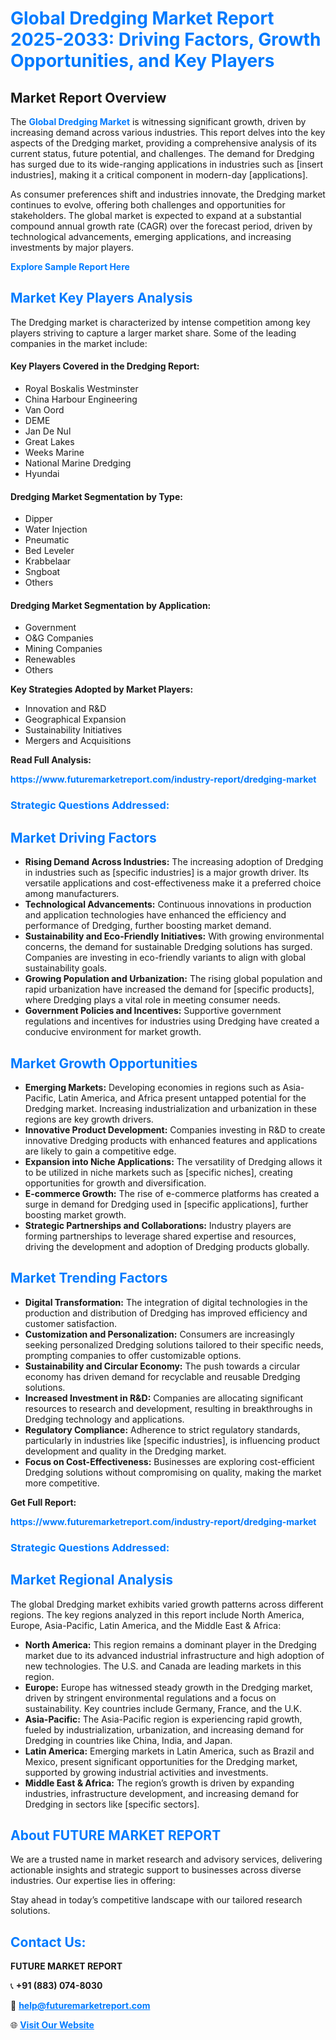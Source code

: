 <h1 style="color: #007BFF;">Global Dredging Market Report 2025-2033: Driving Factors, Growth Opportunities, and Key Players</h1>

<section id="overview">
<h2>Market Report Overview</h2>
<p>The <a href="https://www.futuremarketreport.com/industry-report/dredging-market" style="color: #007BFF; text-decoration: none;"><strong>Global Dredging Market</strong></a> is witnessing significant growth, driven by increasing demand across various industries. This report delves into the key aspects of the Dredging market, providing a comprehensive analysis of its current status, future potential, and challenges. The demand for Dredging has surged due to its wide-ranging applications in industries such as [insert industries], making it a critical component in modern-day [applications].</p>
<p>As consumer preferences shift and industries innovate, the Dredging market continues to evolve, offering both challenges and opportunities for stakeholders. The global market is expected to expand at a substantial compound annual growth rate (CAGR) over the forecast period, driven by technological advancements, emerging applications, and increasing investments by major players.</p>
</section>

<section id="overview">
<p><a href="https://www.futuremarketreport.com/request-sample/reportId=54429" style="color: #007BFF; text-decoration: none;"><strong>Explore Sample Report Here</strong></a></p>
</section>

<section id="key-players">
<h2 style="color: #007BFF;">Market Key Players Analysis</h2>
<p>The Dredging market is characterized by intense competition among key players striving to capture a larger market share. Some of the leading companies in the market include:</p>
<h4>Key Players Covered in the Dredging Report:</h4>
<ul><li>Royal Boskalis Westminster</li><li>China Harbour Engineering</li><li>Van Oord</li><li>DEME</li><li>Jan De Nul</li><li>Great Lakes</li><li>Weeks Marine</li><li>National Marine Dredging</li><li>Hyundai</li></ul>
<h4>Dredging Market Segmentation by Type:</h4>
<ul><li>Dipper</li><li>Water Injection</li><li>Pneumatic</li><li>Bed Leveler</li><li>Krabbelaar</li><li>Sngboat</li><li>Others</li></ul>

<h4>Dredging Market Segmentation by Application:</h4>
<ul><li>Government</li><li>O&amp;G Companies</li><li>Mining Companies</li><li>Renewables</li><li>Others</li></ul>
<p><strong>Key Strategies Adopted by Market Players:</strong></p>
<ul>
<li>Innovation and R&D</li>
<li>Geographical Expansion</li>
<li>Sustainability Initiatives</li>
<li>Mergers and Acquisitions</li>
</ul>
</section>

<section>
<p><strong>Read Full Analysis: </strong></p><a href="https://www.futuremarketreport.com/industry-report/dredging-market" style="color: #007BFF; text-decoration: none;"><strong>https://www.futuremarketreport.com/industry-report/dredging-market</strong></a>
<h3 style="color: #007BFF;">Strategic Questions Addressed:</h3>
</section>

<section id="driving-factors">
<h2 style="color: #007BFF;">Market Driving Factors</h2>
<ul>
<li><strong>Rising Demand Across Industries:</strong> The increasing adoption of Dredging in industries such as [specific industries] is a major growth driver. Its versatile applications and cost-effectiveness make it a preferred choice among manufacturers.</li>
<li><strong>Technological Advancements:</strong> Continuous innovations in production and application technologies have enhanced the efficiency and performance of Dredging, further boosting market demand.</li>
<li><strong>Sustainability and Eco-Friendly Initiatives:</strong> With growing environmental concerns, the demand for sustainable Dredging solutions has surged. Companies are investing in eco-friendly variants to align with global sustainability goals.</li>
<li><strong>Growing Population and Urbanization:</strong> The rising global population and rapid urbanization have increased the demand for [specific products], where Dredging plays a vital role in meeting consumer needs.</li>
<li><strong>Government Policies and Incentives:</strong> Supportive government regulations and incentives for industries using Dredging have created a conducive environment for market growth.</li>
</ul>
</section>

<section id="growth-opportunities">
<h2 style="color: #007BFF;">Market Growth Opportunities</h2>
<ul>
<li><strong>Emerging Markets:</strong> Developing economies in regions such as Asia-Pacific, Latin America, and Africa present untapped potential for the Dredging market. Increasing industrialization and urbanization in these regions are key growth drivers.</li>
<li><strong>Innovative Product Development:</strong> Companies investing in R&D to create innovative Dredging products with enhanced features and applications are likely to gain a competitive edge.</li>
<li><strong>Expansion into Niche Applications:</strong> The versatility of Dredging allows it to be utilized in niche markets such as [specific niches], creating opportunities for growth and diversification.</li>
<li><strong>E-commerce Growth:</strong> The rise of e-commerce platforms has created a surge in demand for Dredging used in [specific applications], further boosting market growth.</li>
<li><strong>Strategic Partnerships and Collaborations:</strong> Industry players are forming partnerships to leverage shared expertise and resources, driving the development and adoption of Dredging products globally.</li>
</ul>
</section>

<section id="trending-factors">
<h2 style="color: #007BFF;">Market Trending Factors</h2>
<ul>
<li><strong>Digital Transformation:</strong> The integration of digital technologies in the production and distribution of Dredging has improved efficiency and customer satisfaction.</li>
<li><strong>Customization and Personalization:</strong> Consumers are increasingly seeking personalized Dredging solutions tailored to their specific needs, prompting companies to offer customizable options.</li>
<li><strong>Sustainability and Circular Economy:</strong> The push towards a circular economy has driven demand for recyclable and reusable Dredging solutions.</li>
<li><strong>Increased Investment in R&D:</strong> Companies are allocating significant resources to research and development, resulting in breakthroughs in Dredging technology and applications.</li>
<li><strong>Regulatory Compliance:</strong> Adherence to strict regulatory standards, particularly in industries like [specific industries], is influencing product development and quality in the Dredging market.</li>
<li><strong>Focus on Cost-Effectiveness:</strong> Businesses are exploring cost-efficient Dredging solutions without compromising on quality, making the market more competitive.</li>
</ul>
</section>

<section>
<p><strong>Get Full Report: </strong></p><a href="https://www.futuremarketreport.com/industry-report/dredging-market" style="color: #007BFF; text-decoration: none;"><strong>https://www.futuremarketreport.com/industry-report/dredging-market</strong></a>
<h3 style="color: #007BFF;">Strategic Questions Addressed:</h3>
</section>


<section id="regional-analysis">
<h2 style="color: #007BFF;">Market Regional Analysis</h2>
<p>The global Dredging market exhibits varied growth patterns across different regions. The key regions analyzed in this report include North America, Europe, Asia-Pacific, Latin America, and the Middle East & Africa:</p>
<ul>
<li><strong>North America:</strong> This region remains a dominant player in the Dredging market due to its advanced industrial infrastructure and high adoption of new technologies. The U.S. and Canada are leading markets in this region.</li>
<li><strong>Europe:</strong> Europe has witnessed steady growth in the Dredging market, driven by stringent environmental regulations and a focus on sustainability. Key countries include Germany, France, and the U.K.</li>
<li><strong>Asia-Pacific:</strong> The Asia-Pacific region is experiencing rapid growth, fueled by industrialization, urbanization, and increasing demand for Dredging in countries like China, India, and Japan.</li>
<li><strong>Latin America:</strong> Emerging markets in Latin America, such as Brazil and Mexico, present significant opportunities for the Dredging market, supported by growing industrial activities and investments.</li>
<li><strong>Middle East & Africa:</strong> The region’s growth is driven by expanding industries, infrastructure development, and increasing demand for Dredging in sectors like [specific sectors].</li>
</ul>
</section>

<footer>
<h2 style="color: #007BFF;">About FUTURE MARKET REPORT</h2>
<p>We are a trusted name in market research and advisory services, delivering actionable insights and strategic support to businesses across diverse industries. Our expertise lies in offering:</p>

<p>Stay ahead in today’s competitive landscape with our tailored research solutions.</p>

<h2 style="color: #007BFF;">Contact Us:</h2>
<p><strong>FUTURE MARKET REPORT</strong></p>
<p>📞 <strong>+91 (883) 074-8030</strong></p>
<p>📧 <strong><a href="mailto:help@futuremarketreport.com" style="color: #007BFF;">help@futuremarketreport.com</a></strong></p>
<p>🌐 <strong><a href="https://www.futuremarketreport.com/" style="color: #007BFF;">Visit Our Website</a></strong></p>
</footer>